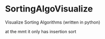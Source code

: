 # SortingAlgoVisualize
Visualize Sorting Algorithms (written in python)

at the mmt it only has insertion sort
